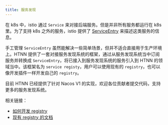 ```yaml
---
title: 服务发现
---
```


在 k8s 中，istio 通过 `Service` 来对接后端服务。但是并非所有服务都运行在 k8s 里。为了支持 k8s 之外的服务，istio 提供了 [ServiceEntry](https://istio.io/latest/docs/reference/config/networking/service-entry/) 来描述这类服务的信息。

手工管理 `ServiceEntry` 虽然能解决一些简单场景，但并不适合直接用于生产环境上。HTNN 提供了一套对接服务发现系统的框架，通过从服务发现系统当中订阅服务并转换成 `ServiceEntry`，将已接入到服务发现系统的服务引入到 HTNN 的领域当中。该框架名为 `service registy`，用户可以使用现有的 `registry`，也可以像开发插件一样开发自己的 `registry`。

目前 HTNN 已经提供了针对 Nacos V1 的实现，欢迎各位贡献者提交代码，支持更多的服务发现系统。

相关链接：
* [如何开发 registry](../../devloper-guide/registry_development)
* [现有 registry 的文档](../../reference/registries)
